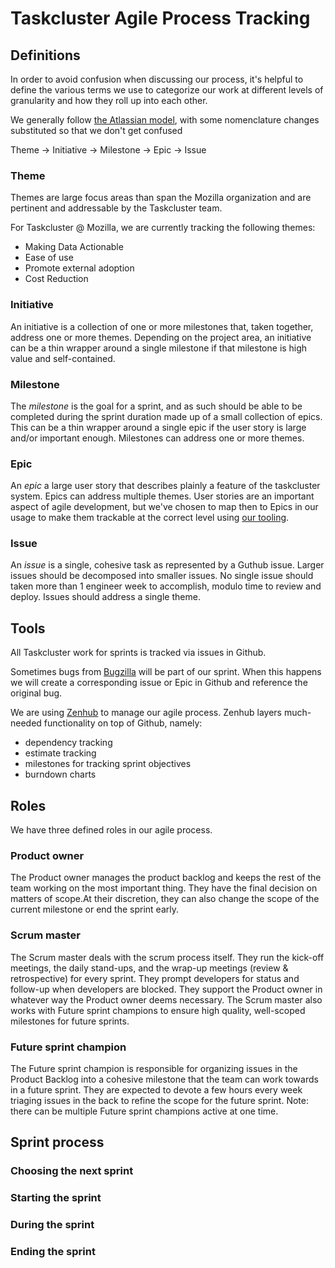 # Taskcluster Agile Process Tracking

## Definitions

In order to avoid confusion when discussing our process, it's helpful to define the various terms we use to categorize our work at different levels of granularity and how they roll up into each other.

We generally follow [the Atlassian model](https://www.atlassian.com/agile/project-management/epics-stories-themes), with some nomenclature changes substituted so that we don't get confused

Theme -> Initiative -> Milestone -> Epic -> Issue

### Theme
Themes are large focus areas than span the Mozilla organization and are pertinent and addressable by the Taskcluster team.

For Taskcluster @ Mozilla, we are currently tracking the following themes:
* Making Data Actionable
* Ease of use
* Promote external adoption
* Cost Reduction

### Initiative
An initiative is a collection of one or more milestones that, taken together, address one or more themes. Depending on the project area, an initiative can be a thin wrapper around a single milestone if that milestone is high value and self-contained.

### Milestone
The *milestone* is the goal for a sprint, and as such should be able to be completed during the sprint duration made up of a small collection of epics. This can be a thin wrapper around a single epic if the user story is large and/or important enough. Milestones can address one or more themes.

### Epic
An *epic* a large user story that describes plainly a feature of the taskcluster system. Epics can address multiple themes. User stories are an important aspect of agile development, but we've chosen to map then to Epics in our usage to make them trackable at the correct level using [our tooling](#Tools).

### Issue
An *issue* is a single, cohesive task as represented by a Guthub issue. Larger issues should be decomposed into smaller issues. No single issue should taken more than 1 engineer week to accomplish, modulo time to review and deploy. Issues should address a single theme.

## Tools
All Taskcluster work for sprints is tracked via issues in Github.

Sometimes bugs from [Bugzilla](https://bugzilla.mozilla.org) will be part of our sprint. When this happens we will create a corresponding issue or Epic in Github and reference the original bug.

We are using [Zenhub](https://www.zenhub.com/) to manage our agile process. Zenhub layers much-needed functionality on top of Github, namely:
* dependency tracking
* estimate tracking
* milestones for tracking sprint objectives
* burndown charts

## Roles
We have three defined roles in our agile process.
### Product owner
The Product owner manages the product backlog and keeps the rest of the team working on the most important thing. They have the final decision on matters of scope.At their discretion, they can also change the scope of the current milestone or end the sprint early.

### Scrum master
The Scrum master deals with the scrum process itself. They run the kick-off meetings, the daily stand-ups, and the wrap-up meetings (review & retrospective) for every sprint. They prompt developers for status and follow-up when developers are blocked. They support the Product owner in whatever way the Product owner deems necessary. The Scrum master also works with Future sprint champions to ensure high quality, well-scoped milestones for future sprints.

### Future sprint champion
The Future sprint champion is responsible for organizing issues in the Product Backlog into a cohesive milestone that the team can work towards in a future sprint. They are expected to devote a few hours every week triaging issues in the back to refine the scope for the future sprint. Note: there can be multiple Future sprint champions active at one time.

## Sprint process

### Choosing the next sprint

### Starting the sprint

### During the sprint

### Ending the sprint
